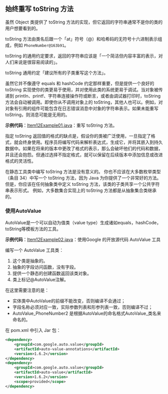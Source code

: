 ## 始终重写 toString 方法

虽然 Object 类提供了 toString 方法的实现，但它返回的字符串通常不是你的类的用户想要看到的。 

toString 方法由类名后跟一个「at」符号（@）和哈希码的无符号十六进制表示组成，例如 `PhoneNumber@163b91`。 

toString 的通用约定要求，返回的字符串应该是「一个简洁但内容丰富的表示，对人们来说是很容易阅读的」。

toString 通用约定「建议所有的子类重写这个方法」。

虽然它并不像遵守 equals 和 hashCode 约定那样重要，但是提供一个良好的 toString 实现使你的类更易于使用，并对使用此类的系统更易于调试。当对象被传递到 println、printf、字符串连接操作符或断言，或者由调试器打印时，toString 方法会自动被调用。即使你从不调用对象上的 toString，其他人也可以。例如，对对象有引用的组件可能包含在日志错误消息中对象的字符串表示。如果未能重写 toString，则消息可能是无用的。

**示例代码**：[Item12Example01.java](MethodsCommonToAllObjects/src/main/java/com/jueee/item12/Item12Example01.java)：重写 toString 方法。

指定 toString 返回值的格式的缺点是，假设你的类被广泛使用，一旦指定了格式，就会终身使用。程序员将编写代码来解析表达式，生成它，并将其嵌入到持久数据中。如果在将来的版本中更改了格式的表示，那么会破坏他们的代码和数据，并且还会抱怨。但通过选择不指定格式，就可以保留在后续版本中添加信息或改进格式的灵活性。

在静态工具类中编写 toString 方法是没有意义的。 你也不应该在大多数枚举类型（条目 34）中写一个 toString 方法，因为 Java 为你提供了一个非常好的方法。 但是，你应该在任何抽象类中定义 toString 方法，该类的子类共享一个公共字符串表示形式。 例如，大多数集合实现上的 toString 方法都是从抽象集合类继承的。

### 使用AutoValue

AutoValue是一个可以自动为值类（value type）生成诸如equals，hashCode，toString等模板方法的工具。

**示例代码**：[Item12Example02.java](MethodsCommonToAllObjects/src/main/java/com/jueee/item12/Item12Example02.java)：使用Google 的开放源代码 AutoValue 工具

编写一个 AutoValue 工具类：

1. 这个类是抽象的。
2. 抽象的字段访问函数，没有字段。
3. 提供一个静态的创建函数返回该类对象。
4. 类上标记@AutoValue注解。

在这里需要注意的是：
 *  实体类中AutoValue的前缀不能改变，否则编译不会通过；
 *  字段名称必须对应一致，实际参数列表和形参列表一致，否则编译不过；
 *	AutoValue_PhoneNumber2 是根据AutoValue的命名格式AutoValue_类名来命名的。

在 pom.xml 中引入 Jar 包：

```xml
<dependency>
	<groupId>com.google.auto.value</groupId>
	<artifactId>auto-value-annotations</artifactId>
	<version>1.6.2</version>
</dependency>
<dependency>
	<groupId>com.google.auto.value</groupId>
	<artifactId>auto-value</artifactId>
	<version>1.6.2</version>
	<scope>provided</scope>
</dependency>
```




